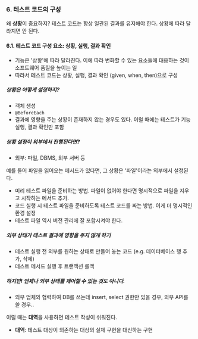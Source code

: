 ### 6. 테스트 코드의 구성

왜 **상황**이 중요하지? 테스트 코드는 항상 일관된 결과를 유지해야 한다. 상황에 따라 달라지면 안 된다.

#### 6.1. 테스트 코드 구성 요소: 상황, 실행, 결과 확인

- 기능은 '상황'에 따라 달라진다. 이에 따라 변화할 수 있는 요소들에 대응하는 것이 소프트웨어 품질을 높이는 일
- 따라서 테스트 코드는 상황, 실행, 결과 확인 (given, when, then)으로 구성

##### 상황은 어떻게 설정하지?

- 객체 생성
- `@BeforeEach`
- 결과에 영향을 주는 상황이 존재하지 않는 경우도 있다. 이럴 때에는 테스트가 기능 실행, 결과 확인만 포함

##### 상황 설정이 외부에서 진행된다면?

- 외부: 파일, DBMS, 외부 서버 등

예를 들어 파일을 읽어오는 메서드가 있다면, 그 상황은 '파일'이라는 외부에서 설정된다.

- 미리 테스트 파일을 준비하는 방법. 파일이 없어야 한다면 명시적으로 파일을 지우고 시작하는 메서드 추가.
- 코드 실행 시 테스트 파일을 준비하도록 테스트 코드를 짜는 방법. 이게 더 명시적인 환경 설정
- 테스트 파일 역시 버전 관리에 잘 포함시켜야 한다.

##### 외부 상태가 테스트 결과에 영향을 주지 않게 하기

- 테스트 실행 전 외부를 원하는 상태로 만들어 놓는 코드 (e.g. 데이터베이스 행 추가, 삭제)
- 테스트 메서드 실행 후 트랜잭션 롤백

##### 하지만! 언제나 외부 상태를 제어할 수 있는 것도 아니다.

- 외부 업체와 협력하여 DB를 쓰는데 insert, select 권한만 있을 경우, 외부 API를 쓸 경우..

이럴 때는 **대역**을 사용하면 테스트 작성이 쉬워진다.

* **대역**: 테스트 대상이 의존하는 대상의 실제 구현을 대신하는 구현